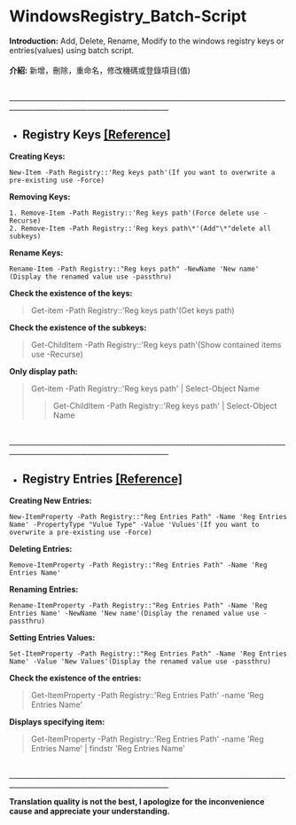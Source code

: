 # WindowsRegistry_Batch-Script

**Introduction:** Add, Delete, Rename, Modify to the windows registry keys or entries(values) using batch script.
</br>
</br>
**介紹:** 新增，刪除，重命名，修改機碼或登錄項目(值)

</br>___________________________________________________________________________________________________________________________


- ## Registry Keys [[Reference]](https://docs.microsoft.com/en-us/powershell/scripting/samples/working-with-registry-keys?view=powershell-7.2)

**Creating Keys:**
```
New-Item -Path Registry::'Reg keys path'(If you want to overwrite a pre-existing use -Force)
```

**Removing Keys:**
```
1. Remove-Item -Path Registry::'Reg keys path'(Force delete use -Recurse)
2. Remove-Item -Path Registry::'Reg keys path\*'(Add"\*"delete all subkeys)
```

**Rename Keys:**
```
Rename-Item -Path Registry::"Reg keys path" -NewName 'New name' (Display the renamed value use -passthru)
```

**Check the existence of the keys:**
> Get-item -Path Registry::'Reg keys path'(Get keys path)

**Check the existence of the subkeys:**
> Get-ChildItem -Path Registry::'Reg keys path'(Show contained items use -Recurse)

**Only display path:**
> Get-item -Path Registry::'Reg keys path' | Select-Object Name
>> Get-ChildItem -Path Registry::'Reg keys path' | Select-Object Name

</br>___________________________________________________________________________________________________________________________
</br>


- ## Registry Entries [[Reference]](https://docs.microsoft.com/en-us/powershell/scripting/samples/working-with-registry-entries?view=powershell-7.2)


**Creating New Entries:**
```
New-ItemProperty -Path Registry::"Reg Entries Path" -Name 'Reg Entries Name' -PropertyType "Vulue Type" -Value 'Vulues'(If you want to overwrite a pre-existing use -Force)
```

**Deleting Entries:**
```
Remove-ItemProperty -Path Registry::"Reg Entries Path" -Name 'Reg Entries Name'
```

**Renaming Entries:**
```
Rename-ItemProperty -Path Registry::"Reg Entries Path" -Name 'Reg Entries Name' -NewName 'New name'(Display the renamed value use -passthru)
```

**Setting Entries Values:**
```
Set-ItemProperty -Path Registry::"Reg Entries Path" -Name 'Reg Entries Name' -Value 'New Values'(Display the renamed value use -passthru)
```

**Check the existence of the entries:**
> Get-ItemProperty -Path Registry::'Reg Entries Path' -name 'Reg Entries Name'

**Displays specifying item:**
> Get-ItemProperty -Path Registry::'Reg Entries Path' -name 'Reg Entries Name' | findstr 'Reg Entries Name'

</br>___________________________________________________________________________________________________________________________
</br>


**Translation quality is not the best, I apologize for the inconvenience cause and appreciate your understanding.**
